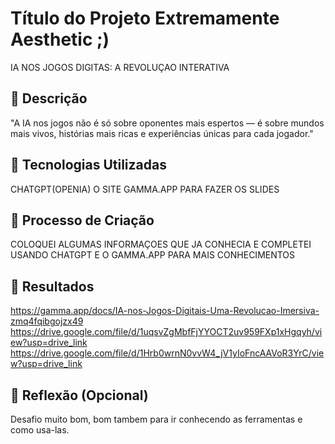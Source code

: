 # Título do Projeto Extremamente Aesthetic ;)
IA NOS JOGOS DIGITAS: A REVOLUÇAO INTERATIVA

## 📒 Descrição
"A IA nos jogos não é só sobre oponentes mais espertos — é sobre mundos mais vivos, histórias mais ricas e experiências únicas para cada jogador."

## 🤖 Tecnologias Utilizadas
CHATGPT(OPENIA) O SITE GAMMA.APP PARA FAZER OS SLIDES

## 🧐 Processo de Criação
COLOQUEI ALGUMAS INFORMAÇOES QUE JA CONHECIA E COMPLETEI USANDO CHATGPT E O GAMMA.APP PARA MAIS CONHECIMENTOS

## 🚀 Resultados
https://gamma.app/docs/IA-nos-Jogos-Digitais-Uma-Revolucao-Imersiva-zmq4fqibgojzx49
https://drive.google.com/file/d/1uqsvZgMbfFjYYOCT2uv959FXp1xHgqyh/view?usp=drive_link
https://drive.google.com/file/d/1Hrb0wrnN0vvW4_jV1yIoFncAAVoR3YrC/view?usp=drive_link

## 💭 Reflexão (Opcional)
Desafio muito bom, bom tambem para ir conhecendo as ferramentas e como usa-las.
